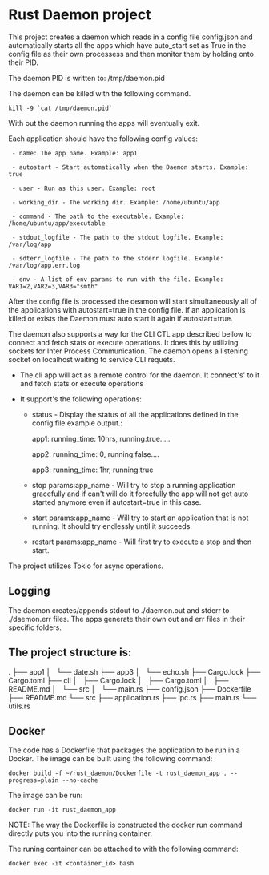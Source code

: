 # Rust Daemon project
This project creates a daemon which reads in a config file config.json and automatically starts all the apps which have auto_start set as True in the config file as their own processess and then monitor them by holding onto their PID. 

The daemon PID is written to:
/tmp/daemon.pid

The daemon can be killed with the following command. 
```
kill -9 `cat /tmp/daemon.pid`
```
With out the daemon running the apps will eventually exit.


Each application should have the following config values:

     - name: The app name. Example: app1

     - autostart - Start automatically when the Daemon starts. Example: true

     - user - Run as this user. Example: root

     - working_dir - The working dir. Example: /home/ubuntu/app

     - command - The path to the executable. Example: /home/ubuntu/app/executable

     - stdout_logfile - The path to the stdout logfile. Example: /var/log/app

     - sdterr_logfile - The path to the stderr logfile. Example: /var/log/app.err.log

     - env - A list of env params to run with the file. Example: VAR1=2,VAR2=3,VAR3="smth"

After the config file is processed the deamon will start simultaneously all of the applications with autostart=true in the config file.
If an application is killed or exists the Daemon must auto start it again if autostart=true.

The daemon also supports a way for the CLI CTL app described bellow to connect and fetch stats or execute operations.
It does this by utilizing sockets for Inter Process Communication. The daemon opens a listening socket on localhost 
waiting to service CLI requets.

- The cli app will act as a remote control for the daemon. It connect's' to it and fetch stats or execute operations

- It support's the following operations:

   - status - Display the status of all the applications defined in the config file example output.:

     app1: running_time: 10hrs, running:true.....

     app2: running_time: 0, running:false....

     app3: running_time: 1hr, running:true

   - stop params:app_name - Will try to stop a running application gracefully and if can't will do it forcefully the app will not get auto started anymore even if autostart=true in this case.

   - start params:app_name - Will try to start an application that is not running. It should try endlessly until it succeeds.

   - restart params:app_name - Will first try to execute a stop and then start.

The project utilizes Tokio for async operations.

## Logging
The daemon creates/appends stdout to ./daemon.out and stderr to ./daemon.err files.
The apps generate their own out and err files in their specific folders.

## The project structure is:
.
├── app1
│   └── date.sh
├── app3
│   └── echo.sh
├── Cargo.lock
├── Cargo.toml
├── cli
│   ├── Cargo.lock
│   ├── Cargo.toml
│   ├── README.md
│   └── src
│       └── main.rs
├── config.json
├── Dockerfile
├── README.md
└── src
    ├── application.rs
    ├── ipc.rs
    ├── main.rs
    └── utils.rs

## Docker
The code has a Dockerfile that packages the application to be run in a Docker. The image can be built using the following command:
```
docker build -f ~/rust_daemon/Dockerfile -t rust_daemon_app . --progress=plain --no-cache
```

The image can be run:
```
docker run -it rust_daemon_app
```
NOTE: The way the Dockerfile is constructed the docker run command directly puts you into the running container.

The runing container can be attached to with the following command:
```
docker exec -it <container_id> bash
```
